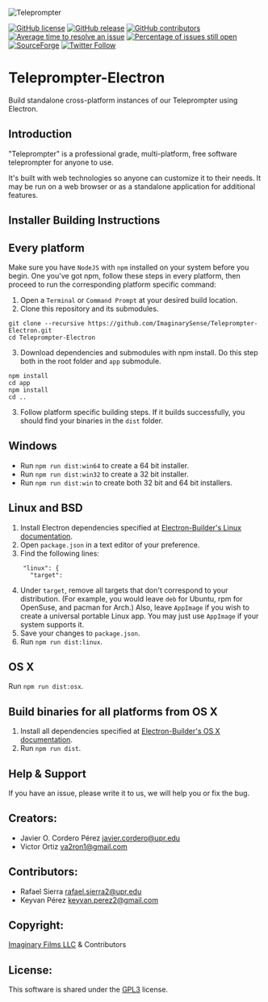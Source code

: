 ![Teleprompter](https://github.com/ImaginarySense/Teleprompter-Electron/raw/master/build/install-spinner.png)

[![GitHub license](https://img.shields.io/badge/license-GPL3-blue.svg)](https://raw.githubusercontent.com/ImaginarySense/Teleprompter-Core/master/LICENSE)
[![GitHub release](https://img.shields.io/github/release/ImaginarySense/Teleprompter-Electron.svg)](https://github.com/ImaginarySense/Teleprompter-Electron/releases)
[![GitHub contributors](https://img.shields.io/github/contributors/ImaginarySense/Teleprompter-Core.svg)](https://github.com/ImaginarySense/Teleprompter-Core/graphs/contributors)
[![Average time to resolve an issue](http://isitmaintained.com/badge/resolution/ImaginarySense/Teleprompter-Core.svg)](http://isitmaintained.com/project/ImaginarySense/Teleprompter-Core "Average time to resolve an issue")
[![Percentage of issues still open](http://isitmaintained.com/badge/open/ImaginarySense/Teleprompter-Core.svg)](http://isitmaintained.com/project/ImaginarySense/Teleprompter-Core "Percentage of issues still open")
[![SourceForge](https://img.shields.io/sourceforge/dw/teleprompter-imaginary-films.svg)](https://sourceforge.net/projects/teleprompter-imaginary-films/)
[![Twitter Follow](https://img.shields.io/twitter/follow/imaginary_tech.svg?style=social&label=Follow)](http://twitter.com/user/imaginary_tech)
# Teleprompter-Electron
Build standalone cross-platform instances of our Teleprompter using Electron.

Introduction
-------------
"Teleprompter" is a professional grade, multi-platform, free software teleprompter for anyone to use.

It's built with web technologies so anyone can customize it to their needs. It may be run on a web browser or as a standalone application for additional features.

Installer Building Instructions
-------------

## Every platform
Make sure you have `NodeJS` with `npm` installed on your system before you begin.
One you've got npm, follow these steps in every platform, then proceed to run the corresponding platform specific command:

1. Open a `Terminal` or `Command Prompt` at your desired build location.
2. Clone this repository and its submodules.
```
git clone --recursive https://github.com/ImaginarySense/Teleprompter-Electron.git
cd Teleprompter-Electron
```
3. Download dependencies and submodules with npm install. Do this step both in the root folder and `app` submodule.
```
npm install
cd app
npm install
cd ..
```
3. Follow platform specific building steps. If it builds successfully, you should find your binaries in the `dist` folder.

## Windows
* Run `npm run dist:win64` to create a 64 bit installer.
* Run `npm run dist:win32` to create a 32 bit installer.
* Run `npm run dist:win` to create both 32 bit and 64 bit installers.

## Linux and BSD
1. Install Electron dependencies specified at [Electron-Builder's Linux documentation](https://github.com/electron-userland/electron-builder/wiki/Multi-Platform-Build#linux).
2. Open `package.json` in a text editor of your preference.
3. Find the following lines:
```
    "linux": {
      "target":
```
4. Under `target`, remove all targets that don't correspond to your distribution. (For example, you would leave `deb` for Ubuntu, rpm for OpenSuse, and pacman for Arch.) Also, leave `AppImage` if you wish to create a universal portable Linux app. You may just use `AppImage` if your system supports it.
5. Save your changes to `package.json`.
6. Run `npm run dist:linux`.

## OS X
Run `npm run dist:osx`.

## Build binaries for all platforms from OS X
1. Install all dependencies specified at [Electron-Builder's OS X documentation](https://github.com/electron-userland/electron-builder/wiki/Multi-Platform-Build#macos).
2. Run `npm run dist`.

Help & Support
-------------
If you have an issue, please write it to us, we will help you or fix the bug.

## Creators:
*  Javier O. Cordero Pérez <javier.cordero@upr.edu>
*  Victor Ortiz <va2ron1@gmail.com>

## Contributors:
*  Rafael Sierra <rafael.sierra2@upr.edu> 
*  Keyvan Pérez <keyvan.perez2@gmail.com>

## Copyright: 
[Imaginary Films LLC](http://imaginary.tech/) & Contributors

## License: 
This software is shared under the [GPL3](https://github.com/ImaginarySense/Teleprompter-Electron/blob/master/LICENSE) license.

